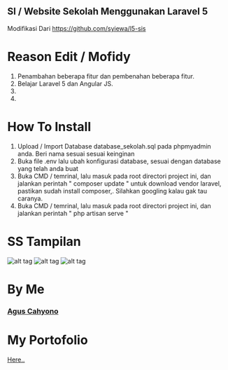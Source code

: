 ## SI / Website Sekolah Menggunakan Laravel 5

Modifikasi Dari https://github.com/syiewa/l5-sis

# Reason Edit / Mofidy
<ol>
 <li>Penambahan beberapa fitur dan pembenahan beberapa fitur.</li>
 <li>Belajar Laravel 5 dan Angular JS.</li>
 <li></li>
 <li></li>
</ol>

# How To Install

<ol>
	<li>Upload / Import Database database_sekolah.sql pada phpmyadmin anda. Beri nama sesuai sesuai keinginan</li>
	<li>Buka file .env lalu ubah konfigurasi database, sesuai dengan database yang telah anda buat</li>
	<li>Buka CMD / temrinal, lalu masuk pada root directori project ini, dan jalankan perintah " composer update " untuk download vendor laravel, pastikan sudah install composer,. Silahkan googling kalau gak tau caranya.</li>
	<li>Buka CMD / temrinal, lalu masuk pada root directori project ini, dan jalankan perintah " php artisan serve "</li>
</ol>


# SS Tampilan
![alt tag](https://github.com/balitax/SI-Sekolah-L5/blob/master/SS/berita%20admin.png)
![alt tag](https://github.com/balitax/SI-Sekolah-L5/blob/master/SS/dashboard.png)
![alt tag](https://github.com/balitax/SI-Sekolah-L5/blob/master/SS/siswa.png)

# By Me

<a href="http://facebook.com/cahyocode"><h3>Agus Cahyono</h3></a>

# My Portofolio

<a href="http://behance.net/aguscahyono">Here..</a>

